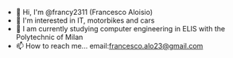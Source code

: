 - 👋 Hi, I'm @francy2311 (Francesco Aloisio)
- 👀 I'm interested in IT, motorbikes and cars
- 🌱 I am currently studying computer engineering in ELIS with the Polytechnic of Milan
- 📫 How to reach me... email:francesco.alo23@gmail.com

<!---
francy2311/francy2311 is a ✨ special ✨ repository because its `README.md` (this file) appears on your GitHub profile.
You can click the Preview link to take a look at your changes.
--->
